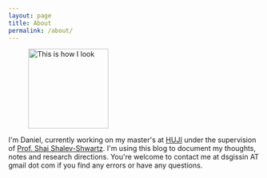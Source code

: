 ```yaml
---
layout: page
title: About
permalink: /about/
---
```


<figure>
  <img
  src="{{ "/assets/images/about/pic.png" | relative_url }}"
  width="160"
  height="160"
  alt="This is how I look">	
</figure>

I'm Daniel, currently working on my master's at [HUJI][huji] under the supervision of [Prof. Shai Shalev-Shwartz][shai]. I'm using this blog to document my thoughts, notes and research directions. You're welcome to contact me at dsgissin AT gmail dot com if you find any errors or have any questions.

[shai]: https://www.cs.huji.ac.il/~shais/
[huji]: http://new.huji.ac.il/en